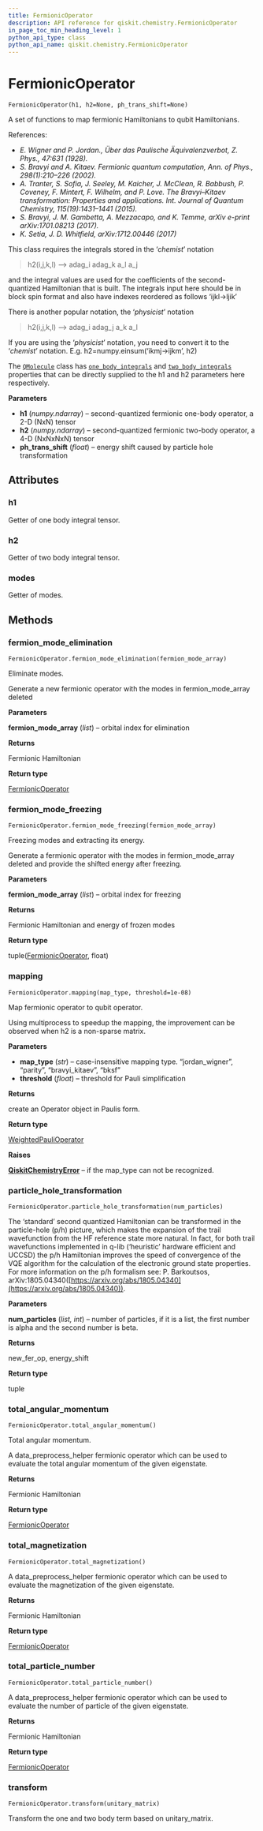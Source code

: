 ```yaml
---
title: FermionicOperator
description: API reference for qiskit.chemistry.FermionicOperator
in_page_toc_min_heading_level: 1
python_api_type: class
python_api_name: qiskit.chemistry.FermionicOperator
---
```


# FermionicOperator

<span id="qiskit.chemistry.FermionicOperator" />

`FermionicOperator(h1, h2=None, ph_trans_shift=None)`

A set of functions to map fermionic Hamiltonians to qubit Hamiltonians.

References:

*   *E. Wigner and P. Jordan., Über das Paulische Äquivalenzverbot, Z. Phys., 47:631 (1928).*
*   *S. Bravyi and A. Kitaev. Fermionic quantum computation, Ann. of Phys., 298(1):210–226 (2002).*
*   *A. Tranter, S. Sofia, J. Seeley, M. Kaicher, J. McClean, R. Babbush, P. Coveney, F. Mintert, F. Wilhelm, and P. Love. The Bravyi–Kitaev transformation: Properties and applications. Int. Journal of Quantum Chemistry, 115(19):1431–1441 (2015).*
*   *S. Bravyi, J. M. Gambetta, A. Mezzacapo, and K. Temme, arXiv e-print arXiv:1701.08213 (2017).*
*   *K. Setia, J. D. Whitfield, arXiv:1712.00446 (2017)*

This class requires the integrals stored in the ‘*chemist*’ notation

> h2(i,j,k,l) –> adag\_i adag\_k a\_l a\_j

and the integral values are used for the coefficients of the second-quantized Hamiltonian that is built. The integrals input here should be in block spin format and also have indexes reordered as follows ‘ijkl->ljik’

There is another popular notation, the ‘*physicist*’ notation

> h2(i,j,k,l) –> adag\_i adag\_j a\_k a\_l

If you are using the ‘*physicist*’ notation, you need to convert it to the ‘*chemist*’ notation. E.g. h2=numpy.einsum(‘ikmj->ijkm’, h2)

The [`QMolecule`](qiskit.chemistry.QMolecule "qiskit.chemistry.QMolecule") class has [`one_body_integrals`](qiskit.chemistry.QMolecule#one_body_integrals "qiskit.chemistry.QMolecule.one_body_integrals") and [`two_body_integrals`](qiskit.chemistry.QMolecule#two_body_integrals "qiskit.chemistry.QMolecule.two_body_integrals") properties that can be directly supplied to the h1 and h2 parameters here respectively.

**Parameters**

*   **h1** (*numpy.ndarray*) – second-quantized fermionic one-body operator, a 2-D (NxN) tensor
*   **h2** (*numpy.ndarray*) – second-quantized fermionic two-body operator, a 4-D (NxNxNxN) tensor
*   **ph\_trans\_shift** (*float*) – energy shift caused by particle hole transformation

## Attributes

### h1

Getter of one body integral tensor.

### h2

Getter of two body integral tensor.

### modes

Getter of modes.

## Methods

### fermion\_mode\_elimination

<span id="qiskit.chemistry.FermionicOperator.fermion_mode_elimination" />

`FermionicOperator.fermion_mode_elimination(fermion_mode_array)`

Eliminate modes.

Generate a new fermionic operator with the modes in fermion\_mode\_array deleted

**Parameters**

**fermion\_mode\_array** (*list*) – orbital index for elimination

**Returns**

Fermionic Hamiltonian

**Return type**

[FermionicOperator](qiskit.chemistry.FermionicOperator "qiskit.chemistry.FermionicOperator")

### fermion\_mode\_freezing

<span id="qiskit.chemistry.FermionicOperator.fermion_mode_freezing" />

`FermionicOperator.fermion_mode_freezing(fermion_mode_array)`

Freezing modes and extracting its energy.

Generate a fermionic operator with the modes in fermion\_mode\_array deleted and provide the shifted energy after freezing.

**Parameters**

**fermion\_mode\_array** (*list*) – orbital index for freezing

**Returns**

Fermionic Hamiltonian and energy of frozen modes

**Return type**

tuple([FermionicOperator](qiskit.chemistry.FermionicOperator "qiskit.chemistry.FermionicOperator"), float)

### mapping

<span id="qiskit.chemistry.FermionicOperator.mapping" />

`FermionicOperator.mapping(map_type, threshold=1e-08)`

Map fermionic operator to qubit operator.

Using multiprocess to speedup the mapping, the improvement can be observed when h2 is a non-sparse matrix.

**Parameters**

*   **map\_type** (*str*) – case-insensitive mapping type. “jordan\_wigner”, “parity”, “bravyi\_kitaev”, “bksf”
*   **threshold** (*float*) – threshold for Pauli simplification

**Returns**

create an Operator object in Paulis form.

**Return type**

[WeightedPauliOperator](qiskit.aqua.operators.legacy.WeightedPauliOperator "qiskit.aqua.operators.legacy.WeightedPauliOperator")

**Raises**

[**QiskitChemistryError**](qiskit.chemistry.QiskitChemistryError "qiskit.chemistry.QiskitChemistryError") – if the map\_type can not be recognized.

### particle\_hole\_transformation

<span id="qiskit.chemistry.FermionicOperator.particle_hole_transformation" />

`FermionicOperator.particle_hole_transformation(num_particles)`

The ‘standard’ second quantized Hamiltonian can be transformed in the particle-hole (p/h) picture, which makes the expansion of the trail wavefunction from the HF reference state more natural. In fact, for both trail wavefunctions implemented in q-lib (‘heuristic’ hardware efficient and UCCSD) the p/h Hamiltonian improves the speed of convergence of the VQE algorithm for the calculation of the electronic ground state properties. For more information on the p/h formalism see: P. Barkoutsos, arXiv:1805.04340([https://arxiv.org/abs/1805.04340](https://arxiv.org/abs/1805.04340)).

**Parameters**

**num\_particles** (*list, int*) – number of particles, if it is a list, the first number is alpha and the second number is beta.

**Returns**

new\_fer\_op, energy\_shift

**Return type**

tuple

### total\_angular\_momentum

<span id="qiskit.chemistry.FermionicOperator.total_angular_momentum" />

`FermionicOperator.total_angular_momentum()`

Total angular momentum.

A data\_preprocess\_helper fermionic operator which can be used to evaluate the total angular momentum of the given eigenstate.

**Returns**

Fermionic Hamiltonian

**Return type**

[FermionicOperator](qiskit.chemistry.FermionicOperator "qiskit.chemistry.FermionicOperator")

### total\_magnetization

<span id="qiskit.chemistry.FermionicOperator.total_magnetization" />

`FermionicOperator.total_magnetization()`

A data\_preprocess\_helper fermionic operator which can be used to evaluate the magnetization of the given eigenstate.

**Returns**

Fermionic Hamiltonian

**Return type**

[FermionicOperator](qiskit.chemistry.FermionicOperator "qiskit.chemistry.FermionicOperator")

### total\_particle\_number

<span id="qiskit.chemistry.FermionicOperator.total_particle_number" />

`FermionicOperator.total_particle_number()`

A data\_preprocess\_helper fermionic operator which can be used to evaluate the number of particle of the given eigenstate.

**Returns**

Fermionic Hamiltonian

**Return type**

[FermionicOperator](qiskit.chemistry.FermionicOperator "qiskit.chemistry.FermionicOperator")

### transform

<span id="qiskit.chemistry.FermionicOperator.transform" />

`FermionicOperator.transform(unitary_matrix)`

Transform the one and two body term based on unitary\_matrix.

